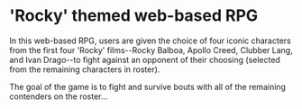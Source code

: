# 'Rocky' themed web-based RPG

In this web-based RPG, users are given the choice of four iconic characters from the first four 'Rocky' films--Rocky Balboa, Apollo Creed, Clubber Lang, and Ivan Drago--to fight against an opponent of their choosing (selected from the remaining characters in roster).

The goal of the game is to fight and survive bouts with all of the remaining contenders on the roster...
